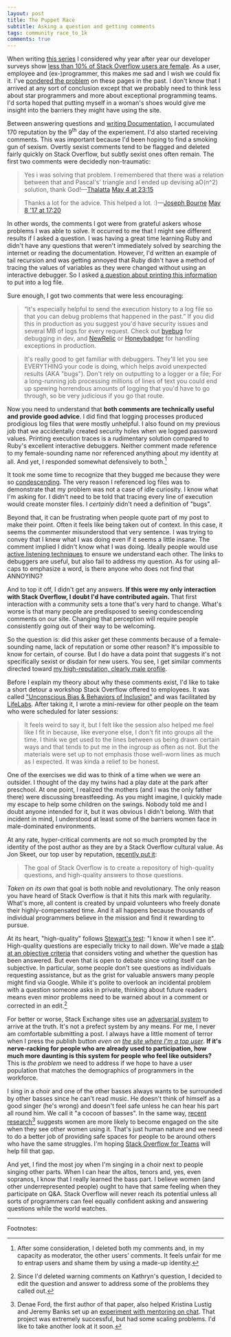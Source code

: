 ```yaml
---
layout: post
title: The Puppet Race
subtitle: Asking a question and getting comments
tags: community race_to_1k
comments: true
---
```


When writing
[this series](http://jericson.github.io/2017/07/26/race_to_1k_1.html)
I considered why year after year our developer surveys show
[less than 10% of Stack Overflow users are female](https://insights.stackoverflow.com/survey/2018#developer-profile-gender). As
a user, employee and (ex-)programmer, this makes me sad and I wish we
could fix it. I've [pondered the problem](/2015/04/22/cs_females.html)
on these pages in the past. I don't know that I arrived at any sort of
conclusion except that we probably need to think less about star
programmers and more about exceptional programming teams. I'd sorta
hoped that putting myself in a woman's shoes would give me insight
into the barriers they might have using the site.

Between answering questions and
[writing Documentation](/2017/12/08/race_to_1k_5.html), I accumulated
170 reputation by the 9<sup>th</sup> day of the experiement. I'd also
started receiving comments. This was important because I'd been hoping
to find a smoking gun of sexism. Overtly sexist comments tend to be
flagged and deleted fairly quickly on Stack Overflow, but subtly
sexist ones often remain. The first two comments were decidedly
non-traumatic:

> Yes i was solving that problem. I remembered that there was a
> relation between that and Pascal's' triangle and I ended up devising
> aO(n^2) solution, thank
> God!&mdash;[Thalatta](http://stackoverflow.com/users/2276081/thalatta)
> [May 4 at 23:15](http://stackoverflow.com/questions/43770480/stack-level-too-deep-systemstackerror-when-recursing/43773551?noredirect=1#comment74628963_43773551)

> Thanks a lot for the advice. This helped a
> lot. :)&mdash;[Joseph Bourne](http://stackoverflow.com/users/5284687/joseph-bourne)
> [May 8 '17 at 17:20](https://stackoverflow.com/questions/43835444/obtaining-repository-name-using-octokit-ruby-toolkit-for-github-api/43853251?noredirect=1#comment74742933_43853251)

In other words, the comments I got were from grateful askers whose
problems I was able to solve. It occurred to me that I might see
different results if I asked a question. I was having a great time
learning Ruby and didn't have any questions that weren't immediately
solved by searching the internet or reading the
documentation. However, I'd written an example of tail recursion and
was getting annoyed that Ruby didn't have a method of tracing the
values of variables as they were changed without using an interactive
debugger. So I asked
[a question about printing this information](https://stackoverflow.com/questions/43877146/is-there-an-equivalent-of-shell-scriptings-xtrace-option-for-ruby)
to put into a log file.

Sure enough, I got two comments that were less encouraging:

> “It's especially helpful to send the execution history to a log file
> so that you can debug problems that happened in the past.” If you
> did this in production as you suggest you'd have security issues and
> several MB of logs for every request. Check out
> [byebug](https://github.com/deivid-rodriguez/byebug) for debugging
> in dev, and [NewRelic](https://newrelic.com/application-monitoring)
> or [Honeybadger](https://www.honeybadger.io/) for handling
> exceptions in production.

> It's really good to get familiar with debuggers. They'll let you see
> EVERYTHING your code is doing, which helps avoid unexpected results
> (AKA "bugs"). Don't rely on outputting to a logger or a file; For a
> long-running job processing millions of lines of text you could end
> up spewing horrendous amounts of logging that you'd have to go
> through, so be very judicious if you go that route.

Now you need to understand that **both comments are technically useful
and provide good advice**. I did find that logging processes produced
prodigious log files that were mostly unhelpful. I also found on my
previous job that we accidentally created security holes when we
logged password values. Printing execution traces is a rudimentary
solution compared to Ruby's excellent interactive debuggers. Neither
comment made reference to my female-sounding name nor referenced
anything about my identity at all. And yet, I responded somewhat
defensively to both.[^1]

It took me some time to recognize that they bugged me because they
were so
[condescending](https://twitter.com/aprilwensel/status/974859164747931650). The
very reason I referenced log files was to demonstrate that my problem
was not a case of idle curiosity. I know what I'm asking for. I didn't
need to be told that tracing every line of execution would create
monster files. I _certainly_ didn't need a definition of "bugs". 

Beyond that, it can be frustrating when people quote part of my post
to make their point. Often it feels like being taken out of
context. In this case, it seems the commenter misunderstood that very
sentence. I was trying to convey that I knew what I was doing even if
it seems a little insane. The comment implied I didn't know what I was
doing. Ideally people would use
[active listening techniques](https://en.wikipedia.org/wiki/Active_listening)
to ensure we understand each other. The links to debuggers are useful,
but also fail to address my question. As for using all-caps to
emphasize a word, is there anyone who does not find that ANNOYING?

And to top it off, I didn't get any answers. **If this were my only
interaction with Stack Overflow, I doubt I'd have contributed again.**
That first interaction with a community sets a tone that's very hard
to change. What's worse is that many people are predisposed to seeing
condescending comments on our site. Changing that perception will
require people consistently going out of their way to be welcoming.

So the question is: did this asker get these comments because of a
female-sounding name, lack of reputation or some other reason?  It's
impossible to know for certain, of course. But I do have a data point
that suggests it's not specifically sexist or disdain for new
users. You see, I get similar comments directed toward
[my high-reputation, clearly male profile](https://meta.stackexchange.com/users/1438/jon-ericson).

Before I explain my theory about why these comments exist, I'd like to
take a short detour a workshop Stack Overflow offered to employees. It
was called
["Unconscious Bias & Behaviors of Inclusion"](http://lifelabsnewyork.com/companies/workshops/)
and was facilitated by
[LifeLabs](http://lifelabsnewyork.com/about/). After taking it, I
wrote a mini-review for other people on the team who were scheduled
for later sessions:

> It feels weird to say it, but I felt like the session also helped me
> feel like I fit in because, like everyone else, I don't fit into
> groups all the time. I think we get used to the lines between us
> being drawn certain ways and that tends to put me in the ingroup as
> often as not. But the materials were set up to not emphasis those
> well-worn lines as much as I expected. It was kinda a relief to be
> honest.

One of the exercises we did was to think of a time when we were an
outsider. I thought of the day my twins had a play date at the park
after preschool. At one point, I realized the mothers (and I was the
only father there) were discussing breastfeeding. As you might
imagine, I quickly made my escape to help some children on the
swings. Nobody told me and I doubt anyone intended for it, but it was
obvious I didn't belong. With that incident in mind, I understood at
least some of the barriers women face in male-dominated environments.

At any rate, hyper-critical comments are not so much prompted by the
identity of the post author as they are by a Stack Overflow cultural
value. As Jon Skeet, our top user by reputation,
[recently put it](https://codeblog.jonskeet.uk/2018/03/17/stack-overflow-culture/):

> The goal of Stack Overflow is to create a repository of high-quality
> questions, and high-quality answers to those questions.

_Taken on its own_ that goal is both noble and revolutionary. The
only reason you have heard of Stack Overflow is that it hits this mark
with regularity. What's more, all content is created by unpaid
volunteers who freely donate their highly-compensated time. And it all
happens because thousands of individual programmers believe in the
mission and find it rewarding to pursue. 

At its heart, "high-quality" follows
[Stewart's test](https://en.wikipedia.org/wiki/I_know_it_when_I_see_it):
"I know it when I see it". High-quality questions are especially
tricky to nail down. We've made a
[stab at an objective criteria](https://meta.stackexchange.com/questions/302970/how-is-question-quality-measured-in-a-b-tests)
that considers voting and whether the question has been answered. But
even that is open to debate since voting itself can be subjective. In
particular, some people don't see questions as individuals requesting
assistance, but as the grist for valuable answers many people might
find via Google. While it's polite to overlook an incidental problem
with a question someone asks in private, thinking about future readers
means even minor problems need to be warned about in a comment or
corrected in an edit.[^2]

For better or worse, Stack Exchange sites use an
[adversarial system](https://en.wikipedia.org/wiki/Adversarial_system)
to arrive at the truth. It's not a prefect system by any means. For
me, I never am comfortable submitting a post. I always have a little
moment of terror when I press the publish button _even on
[the site where I'm a top user](https://hermeneutics.stackexchange.com/users?tab=Reputation&filter=all)_. **If
it's nerve-racking for people who are already used to participation,
how much more daunting is this system for people who feel like
outsiders?** This is _the problem_ we need to address if we hope to
have a user population that matches the demographics of programmers in
the workforce.

I sing in a choir and one of the other basses always wants to be
surrounded by other basses since he can't read music. He doesn't think
of himself as a good singer (he's wrong) and doesn't feel safe unless
he can hear his part all round him. We call it "a cocoon of
basses". In the same way,
[recent research](https://www.researchgate.net/publication/319244743_Someone_Like_Me_How_Does_Peer_Parity_Influence_Participation_of_Women_on_Stack_Overflow)[^3]
suggests women are more likely to become engaged on the site when they
see other women using it. That's just human nature and we need to do a
better job of providing safe spaces for people to be around others who
have the same struggles. I'm hoping
[Stack Overflow for Teams](https://stackoverflow.com/teams) will help
fill that gap.

And yet, I find the most joy when I'm singing in a choir next to
people singing other parts. When I can hear the altos, tenors and,
yes, even sopranos, I know that I really learned the bass part. I
believe women (and other underrepresented people) ought to have that
same feeling when they participate on Q&A. Stack Overflow will never
reach its potential unless all sorts of programmers can feel equally
confident asking and answering questions while the world watches.

---

Footnotes:

[^1]: After some consideration, I deleted both my comments and, in my
    capacity as moderator, the other users' comments. It feels unfair
    for me to entrap users and shame them by using a made-up identity.

[^2]: Since I'd deleted warning comments on Kathryn's question, I
    decided to edit the question and answer to address some of the
    problems they called out.

[^3]: Denae Ford, the first author of that paper, also helped Kristina
    Lustig and Jeremy Banks set up an
    [experiment with mentoring on chat](https://meta.stackoverflow.com/questions/353845/stack-overflow-mentorship-research-project). That
    project was extremely successful, but had some scaling
    problems. I'd like to take another look at it soon.

<!--  LocalWords:  commenter Lustig
 -->
